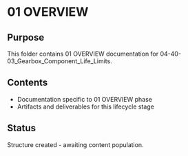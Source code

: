 # 01 OVERVIEW

## Purpose
This folder contains 01 OVERVIEW documentation for 04-40-03_Gearbox_Component_Life_Limits.

## Contents
- Documentation specific to 01 OVERVIEW phase
- Artifacts and deliverables for this lifecycle stage

## Status
Structure created - awaiting content population.
